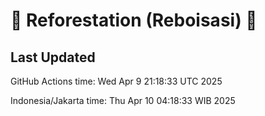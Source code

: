 
# 🌳 Reforestation (Reboisasi) 🌲

## Last Updated

GitHub Actions time: Wed Apr  9 21:18:33 UTC 2025

Indonesia/Jakarta time: Thu Apr 10 04:18:33 WIB 2025
